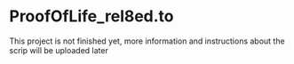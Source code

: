 # ProofOfLife_rel8ed.to
This project is not finished yet, more information and instructions about the scrip will be uploaded later
